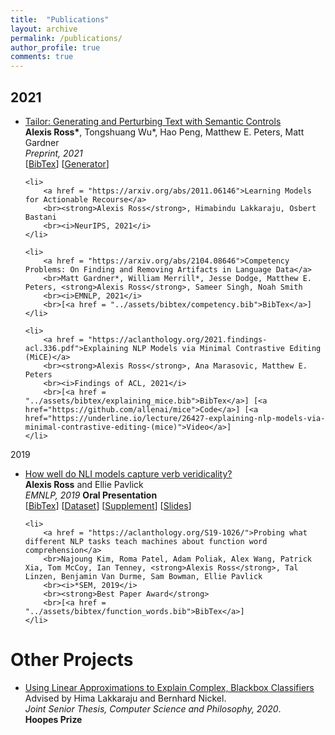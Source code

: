 ```yaml
---
title:  "Publications"
layout: archive 
permalink: /publications/
author_profile: true
comments: true
---
```


<h2>2021</h2>

<ul>
	<li>
		<a href = "https://arxiv.org/abs/2107.07150">Tailor: Generating and Perturbing Text with Semantic Controls</a>
		<br><strong>Alexis Ross*</strong>, Tongshuang Wu*, Hao Peng, Matthew E. Peters, Matt Gardner
		<br><i>Preprint, 2021</i>
		<br>[<a href = "../assets/bibtex/tailor.bib">BibTex</a>] [<a href="https://huggingface.co/allenai/tailor">Generator</a>]
	</li>

	<li>
		<a href = "https://arxiv.org/abs/2011.06146">Learning Models for Actionable Recourse</a>
		<br><strong>Alexis Ross</strong>, Himabindu Lakkaraju, Osbert Bastani
		<br><i>NeurIPS, 2021</i>
	</li>

	<li>
		<a href = "https://arxiv.org/abs/2104.08646">Competency Problems: On Finding and Removing Artifacts in Language Data</a>
		<br>Matt Gardner*, William Merrill*, Jesse Dodge, Matthew E. Peters, <strong>Alexis Ross</strong>, Sameer Singh, Noah Smith
		<br><i>EMNLP, 2021</i>
		<br>[<a href = "../assets/bibtex/competency.bib">BibTex</a>]
	</li>

	<li>
		<a href = "https://aclanthology.org/2021.findings-acl.336.pdf">Explaining NLP Models via Minimal Contrastive Editing (MiCE)</a>
		<br><strong>Alexis Ross</strong>, Ana Marasovic, Matthew E. Peters
		<br><i>Findings of ACL, 2021</i>
		<br>[<a href = "../assets/bibtex/explaining_mice.bib">BibTex</a>] [<a href="https://github.com/allenai/mice">Code</a>] [<a href="https://underline.io/lecture/26427-explaining-nlp-models-via-minimal-contrastive-editing-(mice)">Video</a>]
	</li>
</ul>

<h>2019</h2>

<ul>
	<li>
		<a href = "https://aclanthology.org/D19-1228/">How well do NLI models capture verb veridicality?</a> 
		<br><strong>Alexis Ross</strong> and Ellie Pavlick
		<br><i>EMNLP, 2019</i> 
		<strong>Oral Presentation</strong> 
		<br>[<a href="../assets/bibtex/verb_veridicality.bib">BibTex</a>] [<a href="https://github.com/alexisjihyeross/verb_veridicality">Dataset</a>] [<a href="../assets/pdfs/verb_veridicality_supplement.pdf">Supplement</a>] [<a href="../assets/pdfs/verb_veridicality_slides.pdf">Slides</a>] 
	</li> 

	<li>
		<a href = "https://aclanthology.org/S19-1026/">Probing what different NLP tasks teach machines about function word comprehension</a>
		<br>Najoung Kim, Roma Patel, Adam Poliak, Alex Wang, Patrick Xia, Tom McCoy, Ian Tenney, <strong>Alexis Ross</strong>, Tal Linzen, Benjamin Van Durme, Sam Bowman, Ellie Pavlick
		<br><i>*SEM, 2019</i> 
		<br><strong>Best Paper Award</strong> 
		<br>[<a href = "../assets/bibtex/function_words.bib">BibTex</a>]
	</li>

</ul>

<h1>Other Projects</h1>

<ul>
	<li>
		<a href = "https://dash.harvard.edu/bitstream/handle/1/37364684/ROSS-SENIORTHESIS-2020.pdf?isAllowed=y&sequence=1">Using Linear Approximations to Explain Complex, Blackbox Classifiers</a>
		<br>Advised by Hima Lakkaraju and Bernhard Nickel. 
		<br><i>Joint Senior Thesis, Computer Science and Philosophy, 2020</i>. 
		<br><strong>Hoopes Prize</strong>
	</li>
</ul>
